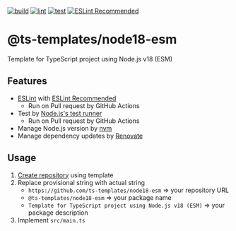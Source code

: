 [![build](https://github.com/ts-templates/node18-esm/actions/workflows/build.yml/badge.svg)](https://github.com/ts-templates/node18-esm/actions/workflows/build.yml)
[![lint](https://github.com/ts-templates/node18-esm/actions/workflows/lint.yml/badge.svg)](https://github.com/ts-templates/node18-esm/actions/workflows/lint.yml)
[![test](https://github.com/ts-templates/node18-esm/actions/workflows/test.yml/badge.svg)](https://github.com/ts-templates/node18-esm/actions/workflows/test.yml)
[![ESLint Recommended](https://img.shields.io/badge/eslint-recommended-%234B32C3)](https://github.com/eslint-recommended)

# @ts-templates/node18-esm

Template for TypeScript project using Node.js v18 (ESM)

## Features

- [ESLint](https://eslint.org/) with [ESLint Recommended](https://github.com/eslint-recommended)
  - Run on Pull request by GitHub Actions
- Test by [Node.js's test runner](https://nodejs.org/docs/latest-v18.x/api/test.html)
  - Run on Pull request by GitHub Actions
- Manage Node.js version by [nvm](https://github.com/nvm-sh/nvm)
- Manage dependency updates by [Renovate](https://renovatebot.com/)

## Usage

1. [Create repository](https://github.com/ts-templates/node18-esm/generate) using template
2. Replace provisional string with actual string
    - `https://github.com/ts-templates/node18-esm` => your repository URL
    - `@ts-templates/node18-esm` => your package name
    - `Template for TypeScript project using Node.js v18 (ESM)` => your package description
3. Implement `src/main.ts`
